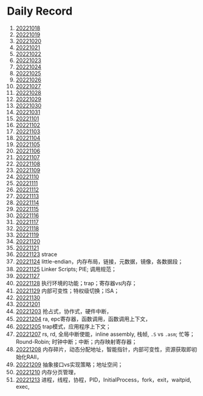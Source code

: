 


# Daily Record

1. [20221018](20221018/20221018.md)
2. [20221019](20221019/20221019.md)
3. [20221020](20221020/20221020.md)
4. [20221021](20221021/20221021.md)
5. [20221022](20221022/20221022.md)
6. [20221023](20221023/20221023.md)
7. [20221024](20221024/20221024.md)
8. [20221025](20221025/20221025.md)
9. [20221026](20221026/20221026.md)
10. [20221027](20221027/20221027.md)
11. [20221028](20221028/20221028.md)
12. [20221029](20221029/20221029.md)
13. [20221030](20221030/20221030.md)
14. [20221031](20221031/20221031.md)
15. [20221101](20221101/20221101.md)
16. [20221102](20221102/20221102.md)
17. [20221103](20221103/20221103.md)
18. [20221104](20221104/20221104.md)
19. [20221105](20221105/20221105.md)
20. [20221106](20221106/20221106.md)
21. [20221107](20221107/20221107.md)
22. [20221108](20221108/20221108.md) 
23. [20221109](20221109/20221109.md)
24. [20221110](20221110/20221110.md)
25. [20221111](20221111/20221111.md)
26. [20221112](20221112/20221112.md)
27. [20221113](20221113/20221113.md)
28. [20221114](20221114/20221114.md)
29. [20221115](20221115/20221115.md)
30. [20221116](20221116/20221116.md)
31. [20221117](20221117/20221117.md)
32. [20221118](20221118/20221118.md)
33. [20221119](20221119/20221119.md)
34. [20221120](20221120/20221120.md)
35. [20221121](20221121/20221121.md)
36. [20221123](20221123/20221123.md) strace
37. [20221124](20221124/20221124.md) little-endian，内存布局，链接，元数据，镜像，各数据段；
38. [20221125](20221125/20221125.md) Linker Scripts; PIE; 调用规范；
39. [20221127](20221127/20221127.md)
40. [20221128](20221128/20221128.md) 执行环境的功能；trap；寄存器vs内存；
41. [20221129](20221129/20221129.md) 内部可变性；特权级切换；ISA；
42. [20221130](20221130/20221130.md)
43. [20221201](20221201/20221201.md)
44. [20221203](20221203/20221203.md) 抢占式，协作式，硬件中断，
45. [20221204](20221204/20221204.md) ra, epc寄存器，函数调用，函数调用上下文，
46. [20221205](20221205/20221205.md) trap模式，应用程序上下文；
47. [20221207](20221207/20221207.md) rs, rd, 全局中断使能，inline assembly, 栈帧, `.S` vs `.asm`; 忙等；Round-Robin; 时钟中断；中断；内存映射寄存器；
48. [20221208](20221208/20221208.md) 内存碎片，动态分配地址，智能指针，内部可变性，资源获取即初始化RAII，
49. [20221209](20221209/20221209.md) 抽象接口vs实现策略；地址空间；
50. [20221210](20221210/20221210.md) 内存分页管理，
51. [20221213](20221213/20221213.md) 进程，线程，协程，PID，InitialProcess，fork，exit，waitpid, exec, 
